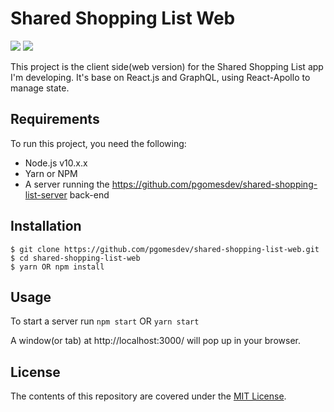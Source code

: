 Shared Shopping List Web
==========

![](https://img.shields.io/david/pgomesdev/shared-shopping-list-web.svg)
![](https://img.shields.io/github/license/pgomesdev/shared-shopping-list-web.svg)

This project is the client side(web version) for the Shared Shopping List app I'm developing.
It's base on React.js and GraphQL, using React-Apollo to manage state.

## Requirements

To run this project, you need the following:

- Node.js v10.x.x
- Yarn or NPM
- A server running the https://github.com/pgomesdev/shared-shopping-list-server back-end

## Installation

```
$ git clone https://github.com/pgomesdev/shared-shopping-list-web.git
$ cd shared-shopping-list-web
$ yarn OR npm install
```

## Usage

To start a server run `npm start` OR `yarn start`

A window(or tab) at http://localhost:3000/ will pop up in your browser.

## License

The contents of this repository are covered under the [MIT License](LICENSE).
